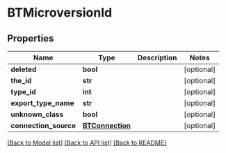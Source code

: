 # BTMicroversionId

## Properties
Name | Type | Description | Notes
------------ | ------------- | ------------- | -------------
**deleted** | **bool** |  | [optional] 
**the_id** | **str** |  | [optional] 
**type_id** | **int** |  | [optional] 
**export_type_name** | **str** |  | [optional] 
**unknown_class** | **bool** |  | [optional] 
**connection_source** | [**BTConnection**](BTConnection.md) |  | [optional] 

[[Back to Model list]](../README.md#documentation-for-models) [[Back to API list]](../README.md#documentation-for-api-endpoints) [[Back to README]](../README.md)


